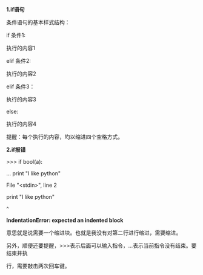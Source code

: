 **1.if语句**

条件语句的基本样式结构：

if 条件1:

执行的内容1

elif 条件2:

执行的内容2

elif 条件3：

执行的内容3

else:

执行的内容4

提醒：每个执行的内容，均以缩进四个空格方式。

**2.if报错**

&gt;&gt;&gt; if bool\(a\):

... print "I like python"

File "&lt;stdin&gt;", line 2

print "I like python"

^

**IndentationError: expected an indented block**

意思就是说需要一个缩进块。也就是我没有对第二行进行缩进，需要缩进。

另外，顺便还要提醒，&gt;&gt;&gt;表示后面可以输入指令，...表示当前指令没有结束。要结束并执

行，需要敲击两次回车键。

